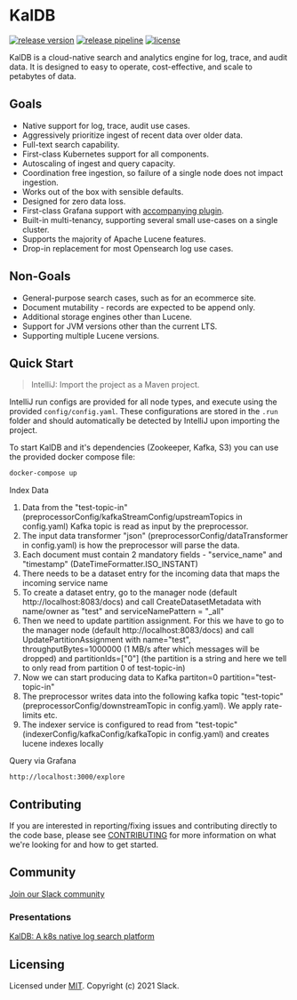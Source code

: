 
# KalDB
[![release version](https://img.shields.io/github/v/release/slackhq/kaldb?include_prereleases)](https://github.com/slackhq/kaldb/releases)
[![release pipeline](https://img.shields.io/github/actions/workflow/status/slackhq/kaldb/maven.yml?branch=master)](https://github.com/slackhq/kaldb/actions/workflows/maven.yml)
[![license](https://img.shields.io/github/license/slackhq/kaldb)](https://github.com/slackhq/kaldb/blob/master/LICENSE)

KalDB is a cloud-native search and analytics engine for log, trace, and audit data. It is designed to easy to operate, 
cost-effective, and scale to petabytes of data.

## Goals
- Native support for log, trace, audit use cases.
- Aggressively prioritize ingest of recent data over older data.
- Full-text search capability.
- First-class Kubernetes support for all components.
- Autoscaling of ingest and query capacity.
- Coordination free ingestion, so failure of a single node does not impact ingestion.
- Works out of the box with sensible defaults.
- Designed for zero data loss.
- First-class Grafana support with [accompanying plugin](https://github.com/slackhq/slack-kaldb-app).
- Built-in multi-tenancy, supporting several small use-cases on a single cluster.
- Supports the majority of Apache Lucene features.
- Drop-in replacement for most Opensearch log use cases.

## Non-Goals
- General-purpose search cases, such as for an ecommerce site.
- Document mutability - records are expected to be append only.
- Additional storage engines other than Lucene.
- Support for JVM versions other than the current LTS.
- Supporting multiple Lucene versions. 

## Quick Start

> IntelliJ: Import the project as a Maven project.

IntelliJ run configs are provided for all node types, and execute using the provided `config/config.yaml`. These
configurations are stored in the `.run` folder and should automatically be detected by IntelliJ upon importing the
project.

To start KalDB and it's dependencies (Zookeeper, Kafka, S3) you can use the provided docker compose file:

```bash
docker-compose up
```

Index Data
1. Data from the "test-topic-in" (preprocessorConfig/kafkaStreamConfig/upstreamTopics in config.yaml) Kafka topic is read as input by the preprocessor.
2. The input data transformer "json" (preprocessorConfig/dataTransformer in config.yaml) is how the preprocessor will parse the data.
3. Each document must contain 2 mandatory fields - "service_name" and "timestamp" (DateTimeFormatter.ISO_INSTANT)
4. There needs to be a dataset entry for the incoming data that maps the incoming service name
5. To create a dataset entry, go to the manager node (default http://localhost:8083/docs) and call CreateDatasetMetadata with name/owner as "test" and serviceNamePattern = "_all"
6. Then we need to update partition assignment. For this we have to go to the manager node (default http://localhost:8083/docs) and call UpdatePartitionAssignment with name="test", throughputBytes=1000000 (1 MB/s after which messages will be dropped) and partitionIds=["0"] (the partition is a string and here we tell to only read from partition 0 of test-topic-in)
7. Now we can start producing data to Kafka partiton=0 partition="test-topic-in"
8. The preprocessor writes data into the following kafka topic "test-topic"(preprocessorConfig/downstreamTopic in config.yaml). We apply rate-limits etc.
9. The indexer service is configured to read from "test-topic" (indexerConfig/kafkaConfig/kafkaTopic in config.yaml) and creates lucene indexes locally

Query via Grafana
```
http://localhost:3000/explore
```

## Contributing
If you are interested in reporting/fixing issues and contributing directly to the code base, please see [CONTRIBUTING](.github/CONTRIBUTING.md) for more information on what we're looking for and how to get started.

## Community
[Join our Slack community](https://join.slack.com/t/kaldb/shared_invite/zt-1om21f1yv-jyRUCH1JO6g6HMlKgd8mDw)
### Presentations
[KalDB: A k8s native log search platform](https://www.youtube.com/watch?v=soC04dpOQEM&t=9391s)

## Licensing
Licensed under [MIT](LICENSE). Copyright (c) 2021 Slack.
